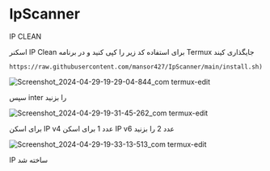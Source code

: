 # IpScanner
IP CLEAN

اسکنر IP Clean 
برای استفاده کد زیر را کپی کنید و در برنامه Termux جایگذاری کیند

```
https://raw.githubusercontent.com/mansor427/IpScanner/main/install.sh)
```
![Screenshot_2024-04-29-19-29-04-844_com termux-edit](https://github.com/mansor427/IpScanner/assets/104245967/70e1785d-3c5a-4ad8-9022-e7c26feef5a3)

سپس inter را بزنید

![Screenshot_2024-04-29-19-31-45-262_com termux-edit](https://github.com/mansor427/IpScanner/assets/104245967/080fb234-0cd3-4282-b573-20e908aa0eaa)

برای اسکن IP v4 عدد 1
برای اسکن IP v6 عدد 2
را بزنید

![Screenshot_2024-04-29-19-33-13-513_com termux-edit](https://github.com/mansor427/IpScanner/assets/104245967/59d4debf-923a-40f7-8b70-5268b3e1d074)


IP ساخته شد

